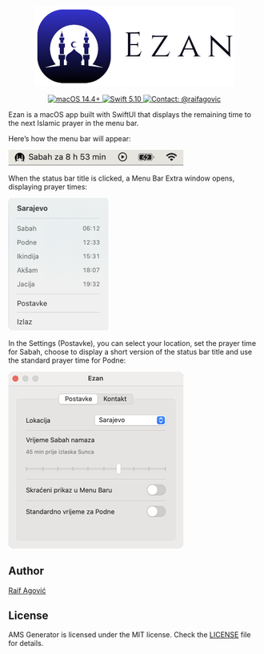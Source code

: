 <p align="center">
  <img src="Images/EzanIconReadme.png" alt="Ezan Icon" width="400">
</p>

<p align="center">
  <a href="#">
    <img src="https://img.shields.io/badge/macOS-14.4+-blue.svg" alt="macOS 14.4+">
  </a>
  <a href="#">
    <img src="https://img.shields.io/badge/Swift-5.10-orange.svg" alt="Swift 5.10">
  </a>
  <a href="https://x.com/raifagovic">
    <img src="https://img.shields.io/badge/Contact-@raifagovic-%231DA1F2.svg" alt="Contact: @raifagovic">
  </a>
</p>

Ezan is a macOS app built with SwiftUI that displays the remaining time to the next Islamic prayer in the menu bar.

Here’s how the menu bar will appear:

<p align="left">
  <img src="Images/EzanStatusBar.png" alt="Menu Bar Appearance" width="350">
</p>

When the status bar title is clicked, a Menu Bar Extra window opens, displaying prayer times:

<p align="left">
  <img src="Images/EzanWindow.png" alt="Menu Bar Extra Window" width="200">
</p>

In the Settings (Postavke), you can select your location, set the prayer time for Sabah, choose to display a short version of the status bar title and use the standard prayer time for Podne:

<p align="left">
  <img src="Images/EzanSettings.png" alt="Ezan Settings" width="350">
</p>

## Author
[Raif Agović](https://x.com/raifagovic)

## License
AMS Generator is licensed under the MIT license. Check the [LICENSE](https://github.com/raifagovic/AdhanTime/blob/main/LICENSE) file for details.
